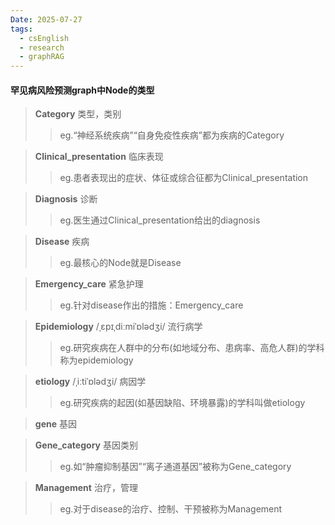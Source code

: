 ```yaml
---
Date: 2025-07-27
tags:
  - csEnglish
  - research
  - graphRAG
---
```

#### 罕见病风险预测graph中Node的类型

>**Category**
>类型，类别
>>eg.“神经系统疾病”“自身免疫性疾病”都为疾病的Category

>**Clinical_presentation**
>临床表现
>>eg.患者表现出的症状、体征或综合征都为Clinical_presentation

>**Diagnosis**
>诊断
>>eg.医生通过Clinical_presentation给出的diagnosis

>**Disease**
>疾病
>>eg.最核心的Node就是Disease

>**Emergency_care**
>紧急护理
>>eg.针对disease作出的措施：Emergency_care

>**Epidemiology**   /ˌɛpɪˌdiːmiˈɒlədʒi/
>流行病学
>>eg.研究疾病在人群中的分布(如地域分布、患病率、高危人群)的学科称为epidemiology

>**etiology**   /ˌiːtiˈɒlədʒi/
>病因学
>>eg.研究疾病的起因(如基因缺陷、环境暴露)的学科叫做etiology

>**gene**
>基因

>**Gene_category**
  基因类别
>>eg.如“肿瘤抑制基因”“离子通道基因”被称为Gene_category

>**Management**
>治疗，管理
>>eg.对于disease的治疗、控制、干预被称为Management


